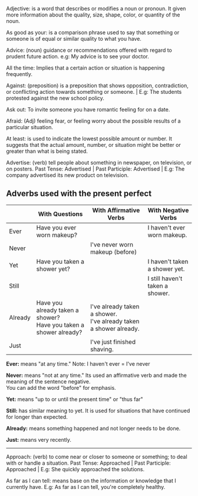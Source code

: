 Adjective: is a word that describes or modifies a noun or pronoun. It given more information about the quality, size, shape, color, or quantity of the noun. 

As good as your: is a comparison phrase used to say that something or someone is of equal or similar quality to what you have.

Advice: (noun) guidance or recommendations offered with regard to prudent future action. e.g: My advice is to see your doctor.

All the time: Implies that a certain action or situation is happening frequently.

Against: (preposition) is a preposition that shows opposition, contradiction, or conflicting action towards something or someone. | E.g: The students protested against the new school policy. 

Ask out: To invite someone you have romantic feeling for on a date.

Afraid: (Adj) feeling fear, or feeling worry about the possible results of a particular situation.

At least: is used to indicate the lowest possible amount or number. It suggests that the actual amount, number, or situation might be better or greater than what is being stated.

Advertise: (verb) tell people about something in newspaper, on television, or on posters. Past Tense: Advertised | Past Participle: Advertised | E.g: The company advertised its new product on television.

## Adverbs used with the present perfect

|                  | With Questions                            | With Affirmative Verbs                  | With Negative Verbs                       |
|------------------|-------------------------------------------|----------------------------------------|-------------------------------------------|
| Ever             | Have you ever worn makeup?                 |                                        | I haven't ever worn makeup.                |
| Never            |                                           | I've never worn makeup (before)         |                                           |
| Yet              | Have you taken a shower yet?               |                                        | I haven't taken a shower yet.              |
| Still            |                                           |                                        | I still haven't taken a shower.           |
| Already          | Have you already taken a shower? <br> Have you taken a shower already? | I've already taken a shower. <br> I've already taken a shower already. |                                           |
| Just             |                                           | I've just finished shaving.             |                                           |

**Ever:** means "at any time." Note: I haven't ever = I've never

**Never:** means "not at any time." Its used an affirmative verb and made the meaning of the sentence negative.
<br>You can add the word "before" for emphasis.

**Yet:** means "up to or until the present time" or "thus far"

**Still:** has similar meaning to yet. It is used for situations that have continued for longer than expected.

**Already:** means something happened and not longer needs to be done.

**Just:** means very recently.

<hr>

Approach: (verb) to come near or closer to someone or something; to deal with or handle a situation. Past Tense: Approached | Past Participle: Approached | E.g: She quickly approached the solutions. 

As far as I can tell: means base on the information or knowledge that I currently have. E.g: As far as I can tell, you're completely healthy. 
